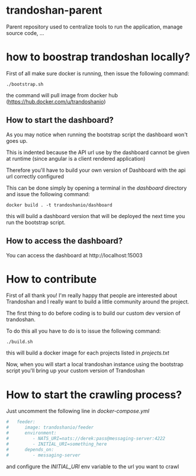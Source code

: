 # trandoshan-parent

Parent repository used to centralize tools to run the application, manage source code, ...

# how to boostrap trandoshan locally?

First of all make sure docker is running, then issue the following command:

``./bootstrap.sh``

the command will pull image from docker hub (https://hub.docker.com/u/trandoshanio)

## How to start the dashboard?

As you may notice when running the bootstrap script the dashboard won't goes up.

This is indented because the API url use by the dashboard cannot be given at runtime (since angular is a client rendered application)

Therefore you'll have to build your own version of Dashboard with the api url correctly configured

This can be done simply by opening a terminal in the *dashboard* directory and issue the following command:

``docker build . -t trandoshanio/dashboard``

this will build a dashboard version that will be deployed the next time you run the bootstrap script.

## How to access the dashboard?

You can access the dashboard at http://localhost:15003

# How to contribute

First of all thank you! I'm really happy that people are interested about Trandoshan and I really want to build a little community around the project.

The first thing to do before coding is to build our custom dev version of trandoshan. 

To do this all you have to do is to issue the following command:

``./build.sh``

this will build a docker image for each projects listed in *projects.txt*

Now, when you will start a local trandoshan instance using the bootstrap script you'll bring up your custom version of Trandoshan

# How to start the crawling process?

Just uncomment the following line in *docker-compose.yml* 

```yaml
#   feeder:
#      image: trandoshanio/feeder
#      environment:
#         - NATS_URI=nats://derek:pass@messaging-server:4222
#         - INITIAL_URI=something_here
#      depends_on:
#         - messaging-server
```

and configure the *INITIAL_URI* env variable to the url you want to crawl